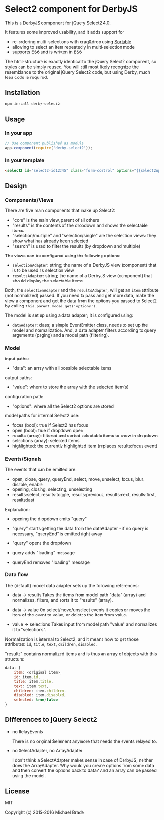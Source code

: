# Select2 component for DerbyJS

This is a [DerbyJS](http://github.com/derbyjs/derby) component for jQuery Select2 4.0.

It features some improved usability, and it adds support for

* re-ordering multi-selections with drag&drop using [Sortable](https://sortablejs.github.io/Sortable/)
* allowing to select an item repeatedly in multi-selection mode
* supports ES6 and is written in ES6

The html-structure is exactly identical to the jQuery Select2 component, so styles can be simply reused. You will still
most likely recognize the resemblance to the original jQuery Select2 code, but using Derby, much less code is required.

## Installation

```sh
npm install derby-select2
```

## Usage

### In your app

```js
// Use component published as module
app.component(require('derby-select2'));
```

### In your template

```html
<select2 id="select2-id12345" class="form-control" options="{{select2options}}" data="{{items}}" value="{{data}}" />
```


## Design

### Components/Views

There are five main components that make up Select2:

* "core" is the main view, parent of all others
* "results" is the contents of the dropdown and shows the selectable items.
* "selection/multiple" and "selection/single" are the selection views: they show what has already been selected
* "search" is used to filter the results (by dropdown and multiple)

The views can be configured using the following options:

* `selectionAdapter`: string; the name of a DerbyJS view (component) that is to be used as selection view
* `resultsAdapter`: string; the name of a DerbyJS view (component) that should display the selectable items

Both, the `selectionAdapter` and the `resultsAdapter`, will get an `item` attribute (not normalized) passed.
If you need to pass and get more data, make the view a component and get the data from the options you passed
to Select2 by calling `this.parent.model.get('options')`.

The model is set up using a data adapter; it is configured using:

* `dataAdapter`: class; a simple EventEmitter class, needs to set up the model and normalization. And, a data adapter
  filters according to query arguments (paging) and a model path (filtering).


### Model

input paths:

* "data": an array with all possible selectable items

output paths:

* "value": where to store the array with the selected item(s)

configuration path:

* "options": where all the Select2 options are stored

model paths for internal Select2 use:

* focus (bool): true if Select2 has focus
* open (bool): true if dropdown open
* results (array): filtered and sorted selectable items to show in dropdown
* selections (array): selected items
* highlighted: the currently highlighted item (replaces results:focus event)


### Events/Signals

The events that can be emitted are:

* open, close, query, queryEnd, select, move, unselect, focus, blur, disable, enable
* opening, closing, selecting, unselecting
* results:select, results:toggle, results:previous, results:next, results:first, results:last

Explanation:

* opening the dropdown emits "query"

* "query" starts getting the data from the dataAdapter - if no query is necessary, "queryEnd" is emitted right away
* "query" opens the dropdown
* query adds "loading" message
* queryEnd removes "loading" message



### Data flow

The (default) model data adapter sets up the following references:

* data -> results
  Takes the items from model path "data" (array) and normalizes, filters, and sorts it to "results" (array).

* data -> value
  On select/move/unselect events it copies or moves the item of the event to value, or deletes the item from value.

* value -> selections
  Takes input from model path "value" and normalizes it to "selections".

Normalization is internal to Select2, and it means how to get those attributes: `id`, `title`, `text`, `children`, `disabled`.

"results" contains normalized items and is thus an array of objects with this structure:

```js
data: {
    item: <original item>,
    id: item.id,
    title: item.title,
    text: item.text,
    children: item.children,
    disabled: item.disabled,
    selected: true/false
}
```

## Differences to jQuery Select2

* no RelayEvents

  There is no original $element anymore that needs the events relayed to.

* no SelectAdapter, no ArrayAdapter

  I don't think a SelectAdapter makes sense in case of DerbyJS, neither does the ArrayAdapter.
  Why would you create options from some data and then convert the options back to data?
  And an array can be passed using the model.




## License

MIT

Copyright (c) 2015-2016 Michael Brade
